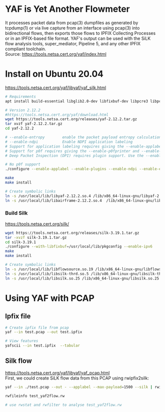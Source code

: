 # YAF is Yet Another Flowmeter
It processes packet data from pcap(3) dumpfiles as generated by tcpdump(1) or via live capture from an interface using pcap(3) into bidirectional flows, then exports those flows to IPFIX Collecting Processes or in an IPFIX-based file format. YAF's output can be used with the SiLK flow analysis tools, super_mediator, Pipeline 5, and any other IPFIX compliant toolchain.  
Source: https://tools.netsa.cert.org/yaf/index.html  

# Install on Ubuntu 20.04
https://tools.netsa.cert.org/yaf/libyaf/yaf_silk.html  

```bash
# Requirements
apt install build-essential libglib2.0-dev libfixbuf-dev libpcre3 libpcre3-dev libpcap-dev libpcap0.8 libndpi2.6 libndpi-dev libfixbuf9 libfixbuf-dev

# Version 2.12.2
#https://tools.netsa.cert.org/yaf/download.html
wget https://tools.netsa.cert.org/releases/yaf-2.12.2.tar.gz
tar xvzf yaf-2.12.2.tar.gz
cd yaf-2.12.2

# --enable-entropy        enable the packet payload entropy calculation [default=no].
# --enable-ndpi           Enable NDPI application labeling
# Support for application labeling requires giving the --enable-applabel option to ./configure.
# Support for p0f requires giving the --enable-p0fprinter and --enable-applabel options to ./configure.
# Deep Packet Inspection (DPI) requires plugin support. Use the --enable-plugins option to ./configure.

# No p0f support
./configure --enable-applabel --enable-plugins --enable-ndpi --enable-entropy

make
make install

# Create symbolic links
ln -s /usr/local/lib/libyaf-2.12.2.so.4 /lib/x86_64-linux-gnu/libyaf-2.12.2.so.4
ln -s /usr/local/lib/libairframe-2.12.2.so.4  /lib/x86_64-linux-gnu/libairframe-2.12.2.so.4
```

### Build Silk
https://tools.netsa.cert.org/silk/
```bash
wget https://tools.netsa.cert.org/releases/silk-3.19.1.tar.gz
tar -xvzf silk-3.19.1.tar.gz
cd silk-3.19.1
./configure --with-libfixbuf=/usr/local/lib/pkgconfig --enable-ipv6
make
make install

# Create symbolic links
ln -s /usr/local/lib/libflowsource.so.19 /lib/x86_64-linux-gnu/libflowsource.so.19
ln -s /usr/local/lib/libsilk-thrd.so.5 /lib/x86_64-linux-gnu/libsilk-thrd.so.5
ln -s /usr/local/lib/libsilk.so.25 /lib/x86_64-linux-gnu/libsilk.so.25
```

# Using YAF with PCAP

## Ipfix file
```bash
# Create ipfix file from pcap
yaf --in test.pcap --out test.ipfix

# View features
yafscii --in test.ipfix  --tabular
```


## Silk flow  
https://tools.netsa.cert.org/yaf/libyaf/yaf_pcap.html  
First, we could create SiLK flow data from this PCAP using rwipfix2silk: 
```bash
yaf --in ./test.pcap --out - --applabel --max-payload=1500 --silk | rwipfix2silk --silk-output=./test_yaf2flow.rw --interface-values=vlan

rwfileinfo test_yaf2flow.rw

# use rwstat and rwfilter to analyse test_yaf2flow.rw
```
